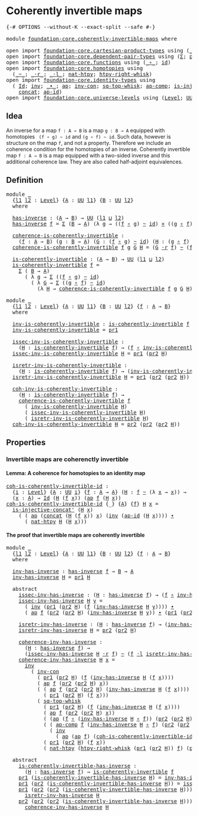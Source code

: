 # Coherently invertible maps

<pre class="Agda"><a id="39" class="Symbol">{-#</a> <a id="43" class="Keyword">OPTIONS</a> <a id="51" class="Pragma">--without-K</a> <a id="63" class="Pragma">--exact-split</a> <a id="77" class="Pragma">--safe</a> <a id="84" class="Symbol">#-}</a>

<a id="89" class="Keyword">module</a> <a id="96" href="foundation-core.coherently-invertible-maps.html" class="Module">foundation-core.coherently-invertible-maps</a> <a id="139" class="Keyword">where</a>

<a id="146" class="Keyword">open</a> <a id="151" class="Keyword">import</a> <a id="158" href="foundation-core.cartesian-product-types.html" class="Module">foundation-core.cartesian-product-types</a> <a id="198" class="Keyword">using</a> <a id="204" class="Symbol">(</a><a id="205" href="foundation-core.cartesian-product-types.html#577" class="Function Operator">_×_</a><a id="208" class="Symbol">)</a>
<a id="210" class="Keyword">open</a> <a id="215" class="Keyword">import</a> <a id="222" href="foundation-core.dependent-pair-types.html" class="Module">foundation-core.dependent-pair-types</a> <a id="259" class="Keyword">using</a> <a id="265" class="Symbol">(</a><a id="266" href="foundation-core.dependent-pair-types.html#502" class="Record">Σ</a><a id="267" class="Symbol">;</a> <a id="269" href="foundation-core.dependent-pair-types.html#575" class="InductiveConstructor">pair</a><a id="273" class="Symbol">;</a> <a id="275" href="foundation-core.dependent-pair-types.html#592" class="Field">pr1</a><a id="278" class="Symbol">;</a> <a id="280" href="foundation-core.dependent-pair-types.html#604" class="Field">pr2</a><a id="283" class="Symbol">)</a>
<a id="285" class="Keyword">open</a> <a id="290" class="Keyword">import</a> <a id="297" href="foundation-core.functions.html" class="Module">foundation-core.functions</a> <a id="323" class="Keyword">using</a> <a id="329" class="Symbol">(</a><a id="330" href="foundation-core.functions.html#407" class="Function Operator">_∘_</a><a id="333" class="Symbol">;</a> <a id="335" href="foundation-core.functions.html#309" class="Function">id</a><a id="337" class="Symbol">)</a>
<a id="339" class="Keyword">open</a> <a id="344" class="Keyword">import</a> <a id="351" href="foundation-core.homotopies.html" class="Module">foundation-core.homotopies</a> <a id="378" class="Keyword">using</a>
  <a id="386" class="Symbol">(</a><a id="387" href="foundation-core.homotopies.html#545" class="Function Operator">_~_</a><a id="390" class="Symbol">;</a> <a id="392" href="foundation-core.homotopies.html#2052" class="Function Operator">_·r_</a><a id="396" class="Symbol">;</a> <a id="398" href="foundation-core.homotopies.html#1846" class="Function Operator">_·l_</a><a id="402" class="Symbol">;</a> <a id="404" href="foundation-core.homotopies.html#3508" class="Function">nat-htpy</a><a id="412" class="Symbol">;</a> <a id="414" href="foundation-core.homotopies.html#1870" class="Function">htpy-right-whisk</a><a id="430" class="Symbol">)</a>
<a id="432" class="Keyword">open</a> <a id="437" class="Keyword">import</a> <a id="444" href="foundation-core.identity-types.html" class="Module">foundation-core.identity-types</a> <a id="475" class="Keyword">using</a>
  <a id="483" class="Symbol">(</a> <a id="485" href="foundation-core.identity-types.html#641" class="Datatype">Id</a><a id="487" class="Symbol">;</a> <a id="489" href="foundation-core.identity-types.html#1552" class="Function">inv</a><a id="492" class="Symbol">;</a> <a id="494" href="foundation-core.identity-types.html#1239" class="Function Operator">_∙_</a><a id="497" class="Symbol">;</a> <a id="499" href="foundation-core.identity-types.html#2853" class="Function">ap</a><a id="501" class="Symbol">;</a> <a id="503" href="foundation-core.identity-types.html#3421" class="Function">inv-con</a><a id="510" class="Symbol">;</a> <a id="512" href="foundation-core.identity-types.html#4260" class="Function">sq-top-whisk</a><a id="524" class="Symbol">;</a> <a id="526" href="foundation-core.identity-types.html#3117" class="Function">ap-comp</a><a id="533" class="Symbol">;</a> <a id="535" href="foundation-core.identity-types.html#2634" class="Function">is-injective-concat&#39;</a><a id="555" class="Symbol">;</a>
    <a id="561" href="foundation-core.identity-types.html#1302" class="Function">concat</a><a id="567" class="Symbol">;</a> <a id="569" href="foundation-core.identity-types.html#3018" class="Function">ap-id</a><a id="574" class="Symbol">)</a>
<a id="576" class="Keyword">open</a> <a id="581" class="Keyword">import</a> <a id="588" href="foundation-core.universe-levels.html" class="Module">foundation-core.universe-levels</a> <a id="620" class="Keyword">using</a> <a id="626" class="Symbol">(</a><a id="627" href="Agda.Primitive.html#597" class="Postulate">Level</a><a id="632" class="Symbol">;</a> <a id="634" href="foundation-core.universe-levels.html#222" class="Primitive">UU</a><a id="636" class="Symbol">;</a> <a id="638" href="Agda.Primitive.html#810" class="Primitive Operator">_⊔_</a><a id="641" class="Symbol">)</a>
</pre>
## Idea

An inverse for a map `f : A → B` is a map `g : B → A` equipped with homotopies `
(f ∘ g) ~ id` and `(g ∘ f) ~ id`. Such data, however is structure on the map `f`, and not a property. Therefore we include an coherence condition for the homotopies of an inverse. Coherently invertible map `f : A → B` is a map equipped with a two-sided inverse and this additional coherence law. They are also called half-adjoint equivalences.

## Definition

<pre class="Agda"><a id="1106" class="Keyword">module</a> <a id="1113" href="foundation-core.coherently-invertible-maps.html#1113" class="Module">_</a>
  <a id="1117" class="Symbol">{</a><a id="1118" href="foundation-core.coherently-invertible-maps.html#1118" class="Bound">l1</a> <a id="1121" href="foundation-core.coherently-invertible-maps.html#1121" class="Bound">l2</a> <a id="1124" class="Symbol">:</a> <a id="1126" href="Agda.Primitive.html#597" class="Postulate">Level</a><a id="1131" class="Symbol">}</a> <a id="1133" class="Symbol">{</a><a id="1134" href="foundation-core.coherently-invertible-maps.html#1134" class="Bound">A</a> <a id="1136" class="Symbol">:</a> <a id="1138" href="foundation-core.universe-levels.html#222" class="Primitive">UU</a> <a id="1141" href="foundation-core.coherently-invertible-maps.html#1118" class="Bound">l1</a><a id="1143" class="Symbol">}</a> <a id="1145" class="Symbol">{</a><a id="1146" href="foundation-core.coherently-invertible-maps.html#1146" class="Bound">B</a> <a id="1148" class="Symbol">:</a> <a id="1150" href="foundation-core.universe-levels.html#222" class="Primitive">UU</a> <a id="1153" href="foundation-core.coherently-invertible-maps.html#1121" class="Bound">l2</a><a id="1155" class="Symbol">}</a>
  <a id="1159" class="Keyword">where</a>

  <a id="1168" href="foundation-core.coherently-invertible-maps.html#1168" class="Function">has-inverse</a> <a id="1180" class="Symbol">:</a> <a id="1182" class="Symbol">(</a><a id="1183" href="foundation-core.coherently-invertible-maps.html#1134" class="Bound">A</a> <a id="1185" class="Symbol">→</a> <a id="1187" href="foundation-core.coherently-invertible-maps.html#1146" class="Bound">B</a><a id="1188" class="Symbol">)</a> <a id="1190" class="Symbol">→</a> <a id="1192" href="foundation-core.universe-levels.html#222" class="Primitive">UU</a> <a id="1195" class="Symbol">(</a><a id="1196" href="foundation-core.coherently-invertible-maps.html#1118" class="Bound">l1</a> <a id="1199" href="Agda.Primitive.html#810" class="Primitive Operator">⊔</a> <a id="1201" href="foundation-core.coherently-invertible-maps.html#1121" class="Bound">l2</a><a id="1203" class="Symbol">)</a>
  <a id="1207" href="foundation-core.coherently-invertible-maps.html#1168" class="Function">has-inverse</a> <a id="1219" href="foundation-core.coherently-invertible-maps.html#1219" class="Bound">f</a> <a id="1221" class="Symbol">=</a> <a id="1223" href="foundation-core.dependent-pair-types.html#502" class="Record">Σ</a> <a id="1225" class="Symbol">(</a><a id="1226" href="foundation-core.coherently-invertible-maps.html#1146" class="Bound">B</a> <a id="1228" class="Symbol">→</a> <a id="1230" href="foundation-core.coherently-invertible-maps.html#1134" class="Bound">A</a><a id="1231" class="Symbol">)</a> <a id="1233" class="Symbol">(λ</a> <a id="1236" href="foundation-core.coherently-invertible-maps.html#1236" class="Bound">g</a> <a id="1238" class="Symbol">→</a> <a id="1240" class="Symbol">((</a><a id="1242" href="foundation-core.coherently-invertible-maps.html#1219" class="Bound">f</a> <a id="1244" href="foundation-core.functions.html#407" class="Function Operator">∘</a> <a id="1246" href="foundation-core.coherently-invertible-maps.html#1236" class="Bound">g</a><a id="1247" class="Symbol">)</a> <a id="1249" href="foundation-core.homotopies.html#545" class="Function Operator">~</a> <a id="1251" href="foundation-core.functions.html#309" class="Function">id</a><a id="1253" class="Symbol">)</a> <a id="1255" href="foundation-core.cartesian-product-types.html#577" class="Function Operator">×</a> <a id="1257" class="Symbol">((</a><a id="1259" href="foundation-core.coherently-invertible-maps.html#1236" class="Bound">g</a> <a id="1261" href="foundation-core.functions.html#407" class="Function Operator">∘</a> <a id="1263" href="foundation-core.coherently-invertible-maps.html#1219" class="Bound">f</a><a id="1264" class="Symbol">)</a> <a id="1266" href="foundation-core.homotopies.html#545" class="Function Operator">~</a> <a id="1268" href="foundation-core.functions.html#309" class="Function">id</a><a id="1270" class="Symbol">))</a>
  
  <a id="1278" href="foundation-core.coherently-invertible-maps.html#1278" class="Function">coherence-is-coherently-invertible</a> <a id="1313" class="Symbol">:</a>
    <a id="1319" class="Symbol">(</a><a id="1320" href="foundation-core.coherently-invertible-maps.html#1320" class="Bound">f</a> <a id="1322" class="Symbol">:</a> <a id="1324" href="foundation-core.coherently-invertible-maps.html#1134" class="Bound">A</a> <a id="1326" class="Symbol">→</a> <a id="1328" href="foundation-core.coherently-invertible-maps.html#1146" class="Bound">B</a><a id="1329" class="Symbol">)</a> <a id="1331" class="Symbol">(</a><a id="1332" href="foundation-core.coherently-invertible-maps.html#1332" class="Bound">g</a> <a id="1334" class="Symbol">:</a> <a id="1336" href="foundation-core.coherently-invertible-maps.html#1146" class="Bound">B</a> <a id="1338" class="Symbol">→</a> <a id="1340" href="foundation-core.coherently-invertible-maps.html#1134" class="Bound">A</a><a id="1341" class="Symbol">)</a> <a id="1343" class="Symbol">(</a><a id="1344" href="foundation-core.coherently-invertible-maps.html#1344" class="Bound">G</a> <a id="1346" class="Symbol">:</a> <a id="1348" class="Symbol">(</a><a id="1349" href="foundation-core.coherently-invertible-maps.html#1320" class="Bound">f</a> <a id="1351" href="foundation-core.functions.html#407" class="Function Operator">∘</a> <a id="1353" href="foundation-core.coherently-invertible-maps.html#1332" class="Bound">g</a><a id="1354" class="Symbol">)</a> <a id="1356" href="foundation-core.homotopies.html#545" class="Function Operator">~</a> <a id="1358" href="foundation-core.functions.html#309" class="Function">id</a><a id="1360" class="Symbol">)</a> <a id="1362" class="Symbol">(</a><a id="1363" href="foundation-core.coherently-invertible-maps.html#1363" class="Bound">H</a> <a id="1365" class="Symbol">:</a> <a id="1367" class="Symbol">(</a><a id="1368" href="foundation-core.coherently-invertible-maps.html#1332" class="Bound">g</a> <a id="1370" href="foundation-core.functions.html#407" class="Function Operator">∘</a> <a id="1372" href="foundation-core.coherently-invertible-maps.html#1320" class="Bound">f</a><a id="1373" class="Symbol">)</a> <a id="1375" href="foundation-core.homotopies.html#545" class="Function Operator">~</a> <a id="1377" href="foundation-core.functions.html#309" class="Function">id</a><a id="1379" class="Symbol">)</a> <a id="1381" class="Symbol">→</a> <a id="1383" href="foundation-core.universe-levels.html#222" class="Primitive">UU</a> <a id="1386" class="Symbol">(</a><a id="1387" href="foundation-core.coherently-invertible-maps.html#1118" class="Bound">l1</a> <a id="1390" href="Agda.Primitive.html#810" class="Primitive Operator">⊔</a> <a id="1392" href="foundation-core.coherently-invertible-maps.html#1121" class="Bound">l2</a><a id="1394" class="Symbol">)</a>
  <a id="1398" href="foundation-core.coherently-invertible-maps.html#1278" class="Function">coherence-is-coherently-invertible</a> <a id="1433" href="foundation-core.coherently-invertible-maps.html#1433" class="Bound">f</a> <a id="1435" href="foundation-core.coherently-invertible-maps.html#1435" class="Bound">g</a> <a id="1437" href="foundation-core.coherently-invertible-maps.html#1437" class="Bound">G</a> <a id="1439" href="foundation-core.coherently-invertible-maps.html#1439" class="Bound">H</a> <a id="1441" class="Symbol">=</a> <a id="1443" class="Symbol">(</a><a id="1444" href="foundation-core.coherently-invertible-maps.html#1437" class="Bound">G</a> <a id="1446" href="foundation-core.homotopies.html#2052" class="Function Operator">·r</a> <a id="1449" href="foundation-core.coherently-invertible-maps.html#1433" class="Bound">f</a><a id="1450" class="Symbol">)</a> <a id="1452" href="foundation-core.homotopies.html#545" class="Function Operator">~</a> <a id="1454" class="Symbol">(</a><a id="1455" href="foundation-core.coherently-invertible-maps.html#1433" class="Bound">f</a> <a id="1457" href="foundation-core.homotopies.html#1846" class="Function Operator">·l</a> <a id="1460" href="foundation-core.coherently-invertible-maps.html#1439" class="Bound">H</a><a id="1461" class="Symbol">)</a>

  <a id="1466" href="foundation-core.coherently-invertible-maps.html#1466" class="Function">is-coherently-invertible</a> <a id="1491" class="Symbol">:</a> <a id="1493" class="Symbol">(</a><a id="1494" href="foundation-core.coherently-invertible-maps.html#1134" class="Bound">A</a> <a id="1496" class="Symbol">→</a> <a id="1498" href="foundation-core.coherently-invertible-maps.html#1146" class="Bound">B</a><a id="1499" class="Symbol">)</a> <a id="1501" class="Symbol">→</a> <a id="1503" href="foundation-core.universe-levels.html#222" class="Primitive">UU</a> <a id="1506" class="Symbol">(</a><a id="1507" href="foundation-core.coherently-invertible-maps.html#1118" class="Bound">l1</a> <a id="1510" href="Agda.Primitive.html#810" class="Primitive Operator">⊔</a> <a id="1512" href="foundation-core.coherently-invertible-maps.html#1121" class="Bound">l2</a><a id="1514" class="Symbol">)</a>
  <a id="1518" href="foundation-core.coherently-invertible-maps.html#1466" class="Function">is-coherently-invertible</a> <a id="1543" href="foundation-core.coherently-invertible-maps.html#1543" class="Bound">f</a> <a id="1545" class="Symbol">=</a>
    <a id="1551" href="foundation-core.dependent-pair-types.html#502" class="Record">Σ</a> <a id="1553" class="Symbol">(</a> <a id="1555" href="foundation-core.coherently-invertible-maps.html#1146" class="Bound">B</a> <a id="1557" class="Symbol">→</a> <a id="1559" href="foundation-core.coherently-invertible-maps.html#1134" class="Bound">A</a><a id="1560" class="Symbol">)</a>
      <a id="1568" class="Symbol">(</a> <a id="1570" class="Symbol">λ</a> <a id="1572" href="foundation-core.coherently-invertible-maps.html#1572" class="Bound">g</a> <a id="1574" class="Symbol">→</a> <a id="1576" href="foundation-core.dependent-pair-types.html#502" class="Record">Σ</a> <a id="1578" class="Symbol">((</a><a id="1580" href="foundation-core.coherently-invertible-maps.html#1543" class="Bound">f</a> <a id="1582" href="foundation-core.functions.html#407" class="Function Operator">∘</a> <a id="1584" href="foundation-core.coherently-invertible-maps.html#1572" class="Bound">g</a><a id="1585" class="Symbol">)</a> <a id="1587" href="foundation-core.homotopies.html#545" class="Function Operator">~</a> <a id="1589" href="foundation-core.functions.html#309" class="Function">id</a><a id="1591" class="Symbol">)</a>
        <a id="1601" class="Symbol">(</a> <a id="1603" class="Symbol">λ</a> <a id="1605" href="foundation-core.coherently-invertible-maps.html#1605" class="Bound">G</a> <a id="1607" class="Symbol">→</a> <a id="1609" href="foundation-core.dependent-pair-types.html#502" class="Record">Σ</a> <a id="1611" class="Symbol">((</a><a id="1613" href="foundation-core.coherently-invertible-maps.html#1572" class="Bound">g</a> <a id="1615" href="foundation-core.functions.html#407" class="Function Operator">∘</a> <a id="1617" href="foundation-core.coherently-invertible-maps.html#1543" class="Bound">f</a><a id="1618" class="Symbol">)</a> <a id="1620" href="foundation-core.homotopies.html#545" class="Function Operator">~</a> <a id="1622" href="foundation-core.functions.html#309" class="Function">id</a><a id="1624" class="Symbol">)</a>
          <a id="1636" class="Symbol">(λ</a> <a id="1639" href="foundation-core.coherently-invertible-maps.html#1639" class="Bound">H</a> <a id="1641" class="Symbol">→</a> <a id="1643" href="foundation-core.coherently-invertible-maps.html#1278" class="Function">coherence-is-coherently-invertible</a> <a id="1678" href="foundation-core.coherently-invertible-maps.html#1543" class="Bound">f</a> <a id="1680" href="foundation-core.coherently-invertible-maps.html#1572" class="Bound">g</a> <a id="1682" href="foundation-core.coherently-invertible-maps.html#1605" class="Bound">G</a> <a id="1684" href="foundation-core.coherently-invertible-maps.html#1639" class="Bound">H</a><a id="1685" class="Symbol">)))</a>

<a id="1690" class="Keyword">module</a> <a id="1697" href="foundation-core.coherently-invertible-maps.html#1697" class="Module">_</a>
  <a id="1701" class="Symbol">{</a><a id="1702" href="foundation-core.coherently-invertible-maps.html#1702" class="Bound">l1</a> <a id="1705" href="foundation-core.coherently-invertible-maps.html#1705" class="Bound">l2</a> <a id="1708" class="Symbol">:</a> <a id="1710" href="Agda.Primitive.html#597" class="Postulate">Level</a><a id="1715" class="Symbol">}</a> <a id="1717" class="Symbol">{</a><a id="1718" href="foundation-core.coherently-invertible-maps.html#1718" class="Bound">A</a> <a id="1720" class="Symbol">:</a> <a id="1722" href="foundation-core.universe-levels.html#222" class="Primitive">UU</a> <a id="1725" href="foundation-core.coherently-invertible-maps.html#1702" class="Bound">l1</a><a id="1727" class="Symbol">}</a> <a id="1729" class="Symbol">{</a><a id="1730" href="foundation-core.coherently-invertible-maps.html#1730" class="Bound">B</a> <a id="1732" class="Symbol">:</a> <a id="1734" href="foundation-core.universe-levels.html#222" class="Primitive">UU</a> <a id="1737" href="foundation-core.coherently-invertible-maps.html#1705" class="Bound">l2</a><a id="1739" class="Symbol">}</a> <a id="1741" class="Symbol">{</a><a id="1742" href="foundation-core.coherently-invertible-maps.html#1742" class="Bound">f</a> <a id="1744" class="Symbol">:</a> <a id="1746" href="foundation-core.coherently-invertible-maps.html#1718" class="Bound">A</a> <a id="1748" class="Symbol">→</a> <a id="1750" href="foundation-core.coherently-invertible-maps.html#1730" class="Bound">B</a><a id="1751" class="Symbol">}</a>
  <a id="1755" class="Keyword">where</a>

  <a id="1764" href="foundation-core.coherently-invertible-maps.html#1764" class="Function">inv-is-coherently-invertible</a> <a id="1793" class="Symbol">:</a> <a id="1795" href="foundation-core.coherently-invertible-maps.html#1466" class="Function">is-coherently-invertible</a> <a id="1820" href="foundation-core.coherently-invertible-maps.html#1742" class="Bound">f</a> <a id="1822" class="Symbol">→</a> <a id="1824" href="foundation-core.coherently-invertible-maps.html#1730" class="Bound">B</a> <a id="1826" class="Symbol">→</a> <a id="1828" href="foundation-core.coherently-invertible-maps.html#1718" class="Bound">A</a>
  <a id="1832" href="foundation-core.coherently-invertible-maps.html#1764" class="Function">inv-is-coherently-invertible</a> <a id="1861" class="Symbol">=</a> <a id="1863" href="foundation-core.dependent-pair-types.html#592" class="Field">pr1</a>

  <a id="1870" href="foundation-core.coherently-invertible-maps.html#1870" class="Function">issec-inv-is-coherently-invertible</a> <a id="1905" class="Symbol">:</a>
    <a id="1911" class="Symbol">(</a><a id="1912" href="foundation-core.coherently-invertible-maps.html#1912" class="Bound">H</a> <a id="1914" class="Symbol">:</a> <a id="1916" href="foundation-core.coherently-invertible-maps.html#1466" class="Function">is-coherently-invertible</a> <a id="1941" href="foundation-core.coherently-invertible-maps.html#1742" class="Bound">f</a><a id="1942" class="Symbol">)</a> <a id="1944" class="Symbol">→</a> <a id="1946" class="Symbol">(</a><a id="1947" href="foundation-core.coherently-invertible-maps.html#1742" class="Bound">f</a> <a id="1949" href="foundation-core.functions.html#407" class="Function Operator">∘</a> <a id="1951" href="foundation-core.coherently-invertible-maps.html#1764" class="Function">inv-is-coherently-invertible</a> <a id="1980" href="foundation-core.coherently-invertible-maps.html#1912" class="Bound">H</a><a id="1981" class="Symbol">)</a> <a id="1983" href="foundation-core.homotopies.html#545" class="Function Operator">~</a> <a id="1985" href="foundation-core.functions.html#309" class="Function">id</a>
  <a id="1990" href="foundation-core.coherently-invertible-maps.html#1870" class="Function">issec-inv-is-coherently-invertible</a> <a id="2025" href="foundation-core.coherently-invertible-maps.html#2025" class="Bound">H</a> <a id="2027" class="Symbol">=</a> <a id="2029" href="foundation-core.dependent-pair-types.html#592" class="Field">pr1</a> <a id="2033" class="Symbol">(</a><a id="2034" href="foundation-core.dependent-pair-types.html#604" class="Field">pr2</a> <a id="2038" href="foundation-core.coherently-invertible-maps.html#2025" class="Bound">H</a><a id="2039" class="Symbol">)</a>
  
  <a id="2046" href="foundation-core.coherently-invertible-maps.html#2046" class="Function">isretr-inv-is-coherently-invertible</a> <a id="2082" class="Symbol">:</a>
    <a id="2088" class="Symbol">(</a><a id="2089" href="foundation-core.coherently-invertible-maps.html#2089" class="Bound">H</a> <a id="2091" class="Symbol">:</a> <a id="2093" href="foundation-core.coherently-invertible-maps.html#1466" class="Function">is-coherently-invertible</a> <a id="2118" href="foundation-core.coherently-invertible-maps.html#1742" class="Bound">f</a><a id="2119" class="Symbol">)</a> <a id="2121" class="Symbol">→</a> <a id="2123" class="Symbol">(</a><a id="2124" href="foundation-core.coherently-invertible-maps.html#1764" class="Function">inv-is-coherently-invertible</a> <a id="2153" href="foundation-core.coherently-invertible-maps.html#2089" class="Bound">H</a> <a id="2155" href="foundation-core.functions.html#407" class="Function Operator">∘</a> <a id="2157" href="foundation-core.coherently-invertible-maps.html#1742" class="Bound">f</a><a id="2158" class="Symbol">)</a> <a id="2160" href="foundation-core.homotopies.html#545" class="Function Operator">~</a> <a id="2162" href="foundation-core.functions.html#309" class="Function">id</a>
  <a id="2167" href="foundation-core.coherently-invertible-maps.html#2046" class="Function">isretr-inv-is-coherently-invertible</a> <a id="2203" href="foundation-core.coherently-invertible-maps.html#2203" class="Bound">H</a> <a id="2205" class="Symbol">=</a> <a id="2207" href="foundation-core.dependent-pair-types.html#592" class="Field">pr1</a> <a id="2211" class="Symbol">(</a><a id="2212" href="foundation-core.dependent-pair-types.html#604" class="Field">pr2</a> <a id="2216" class="Symbol">(</a><a id="2217" href="foundation-core.dependent-pair-types.html#604" class="Field">pr2</a> <a id="2221" href="foundation-core.coherently-invertible-maps.html#2203" class="Bound">H</a><a id="2222" class="Symbol">))</a>

  <a id="2228" href="foundation-core.coherently-invertible-maps.html#2228" class="Function">coh-inv-is-coherently-invertible</a> <a id="2261" class="Symbol">:</a>
    <a id="2267" class="Symbol">(</a><a id="2268" href="foundation-core.coherently-invertible-maps.html#2268" class="Bound">H</a> <a id="2270" class="Symbol">:</a> <a id="2272" href="foundation-core.coherently-invertible-maps.html#1466" class="Function">is-coherently-invertible</a> <a id="2297" href="foundation-core.coherently-invertible-maps.html#1742" class="Bound">f</a><a id="2298" class="Symbol">)</a> <a id="2300" class="Symbol">→</a>
    <a id="2306" href="foundation-core.coherently-invertible-maps.html#1278" class="Function">coherence-is-coherently-invertible</a> <a id="2341" href="foundation-core.coherently-invertible-maps.html#1742" class="Bound">f</a>
      <a id="2349" class="Symbol">(</a> <a id="2351" href="foundation-core.coherently-invertible-maps.html#1764" class="Function">inv-is-coherently-invertible</a> <a id="2380" href="foundation-core.coherently-invertible-maps.html#2268" class="Bound">H</a><a id="2381" class="Symbol">)</a>
      <a id="2389" class="Symbol">(</a> <a id="2391" href="foundation-core.coherently-invertible-maps.html#1870" class="Function">issec-inv-is-coherently-invertible</a> <a id="2426" href="foundation-core.coherently-invertible-maps.html#2268" class="Bound">H</a><a id="2427" class="Symbol">)</a>
      <a id="2435" class="Symbol">(</a> <a id="2437" href="foundation-core.coherently-invertible-maps.html#2046" class="Function">isretr-inv-is-coherently-invertible</a> <a id="2473" href="foundation-core.coherently-invertible-maps.html#2268" class="Bound">H</a><a id="2474" class="Symbol">)</a>
  <a id="2478" href="foundation-core.coherently-invertible-maps.html#2228" class="Function">coh-inv-is-coherently-invertible</a> <a id="2511" href="foundation-core.coherently-invertible-maps.html#2511" class="Bound">H</a> <a id="2513" class="Symbol">=</a> <a id="2515" href="foundation-core.dependent-pair-types.html#604" class="Field">pr2</a> <a id="2519" class="Symbol">(</a><a id="2520" href="foundation-core.dependent-pair-types.html#604" class="Field">pr2</a> <a id="2524" class="Symbol">(</a><a id="2525" href="foundation-core.dependent-pair-types.html#604" class="Field">pr2</a> <a id="2529" href="foundation-core.coherently-invertible-maps.html#2511" class="Bound">H</a><a id="2530" class="Symbol">))</a>
</pre>
## Properties

### Invertible maps are coherenctly invertible

#### Lemma: A coherence for homotopies to an identity map

<pre class="Agda"><a id="coh-is-coherently-invertible-id"></a><a id="2668" href="foundation-core.coherently-invertible-maps.html#2668" class="Function">coh-is-coherently-invertible-id</a> <a id="2700" class="Symbol">:</a>
  <a id="2704" class="Symbol">{</a><a id="2705" href="foundation-core.coherently-invertible-maps.html#2705" class="Bound">i</a> <a id="2707" class="Symbol">:</a> <a id="2709" href="Agda.Primitive.html#597" class="Postulate">Level</a><a id="2714" class="Symbol">}</a> <a id="2716" class="Symbol">{</a><a id="2717" href="foundation-core.coherently-invertible-maps.html#2717" class="Bound">A</a> <a id="2719" class="Symbol">:</a> <a id="2721" href="foundation-core.universe-levels.html#222" class="Primitive">UU</a> <a id="2724" href="foundation-core.coherently-invertible-maps.html#2705" class="Bound">i</a><a id="2725" class="Symbol">}</a> <a id="2727" class="Symbol">{</a><a id="2728" href="foundation-core.coherently-invertible-maps.html#2728" class="Bound">f</a> <a id="2730" class="Symbol">:</a> <a id="2732" href="foundation-core.coherently-invertible-maps.html#2717" class="Bound">A</a> <a id="2734" class="Symbol">→</a> <a id="2736" href="foundation-core.coherently-invertible-maps.html#2717" class="Bound">A</a><a id="2737" class="Symbol">}</a> <a id="2739" class="Symbol">(</a><a id="2740" href="foundation-core.coherently-invertible-maps.html#2740" class="Bound">H</a> <a id="2742" class="Symbol">:</a> <a id="2744" href="foundation-core.coherently-invertible-maps.html#2728" class="Bound">f</a> <a id="2746" href="foundation-core.homotopies.html#545" class="Function Operator">~</a> <a id="2748" class="Symbol">(λ</a> <a id="2751" href="foundation-core.coherently-invertible-maps.html#2751" class="Bound">x</a> <a id="2753" class="Symbol">→</a> <a id="2755" href="foundation-core.coherently-invertible-maps.html#2751" class="Bound">x</a><a id="2756" class="Symbol">))</a> <a id="2759" class="Symbol">→</a>
  <a id="2763" class="Symbol">(</a><a id="2764" href="foundation-core.coherently-invertible-maps.html#2764" class="Bound">x</a> <a id="2766" class="Symbol">:</a> <a id="2768" href="foundation-core.coherently-invertible-maps.html#2717" class="Bound">A</a><a id="2769" class="Symbol">)</a> <a id="2771" class="Symbol">→</a> <a id="2773" href="foundation-core.identity-types.html#641" class="Datatype">Id</a> <a id="2776" class="Symbol">(</a><a id="2777" href="foundation-core.coherently-invertible-maps.html#2740" class="Bound">H</a> <a id="2779" class="Symbol">(</a><a id="2780" href="foundation-core.coherently-invertible-maps.html#2728" class="Bound">f</a> <a id="2782" href="foundation-core.coherently-invertible-maps.html#2764" class="Bound">x</a><a id="2783" class="Symbol">))</a> <a id="2786" class="Symbol">(</a><a id="2787" href="foundation-core.identity-types.html#2853" class="Function">ap</a> <a id="2790" href="foundation-core.coherently-invertible-maps.html#2728" class="Bound">f</a> <a id="2792" class="Symbol">(</a><a id="2793" href="foundation-core.coherently-invertible-maps.html#2740" class="Bound">H</a> <a id="2795" href="foundation-core.coherently-invertible-maps.html#2764" class="Bound">x</a><a id="2796" class="Symbol">))</a>
<a id="2799" href="foundation-core.coherently-invertible-maps.html#2668" class="Function">coh-is-coherently-invertible-id</a> <a id="2831" class="Symbol">{_}</a> <a id="2835" class="Symbol">{</a><a id="2836" href="foundation-core.coherently-invertible-maps.html#2836" class="Bound">A</a><a id="2837" class="Symbol">}</a> <a id="2839" class="Symbol">{</a><a id="2840" href="foundation-core.coherently-invertible-maps.html#2840" class="Bound">f</a><a id="2841" class="Symbol">}</a> <a id="2843" href="foundation-core.coherently-invertible-maps.html#2843" class="Bound">H</a> <a id="2845" href="foundation-core.coherently-invertible-maps.html#2845" class="Bound">x</a> <a id="2847" class="Symbol">=</a>
  <a id="2851" href="foundation-core.identity-types.html#2634" class="Function">is-injective-concat&#39;</a> <a id="2872" class="Symbol">(</a><a id="2873" href="foundation-core.coherently-invertible-maps.html#2843" class="Bound">H</a> <a id="2875" href="foundation-core.coherently-invertible-maps.html#2845" class="Bound">x</a><a id="2876" class="Symbol">)</a>
    <a id="2882" class="Symbol">(</a> <a id="2884" class="Symbol">(</a> <a id="2886" href="foundation-core.identity-types.html#2853" class="Function">ap</a> <a id="2889" class="Symbol">(</a><a id="2890" href="foundation-core.identity-types.html#1302" class="Function">concat</a> <a id="2897" class="Symbol">(</a><a id="2898" href="foundation-core.coherently-invertible-maps.html#2843" class="Bound">H</a> <a id="2900" class="Symbol">(</a><a id="2901" href="foundation-core.coherently-invertible-maps.html#2840" class="Bound">f</a> <a id="2903" href="foundation-core.coherently-invertible-maps.html#2845" class="Bound">x</a><a id="2904" class="Symbol">))</a> <a id="2907" href="foundation-core.coherently-invertible-maps.html#2845" class="Bound">x</a><a id="2908" class="Symbol">)</a> <a id="2910" class="Symbol">(</a><a id="2911" href="foundation-core.identity-types.html#1552" class="Function">inv</a> <a id="2915" class="Symbol">(</a><a id="2916" href="foundation-core.identity-types.html#3018" class="Function">ap-id</a> <a id="2922" class="Symbol">(</a><a id="2923" href="foundation-core.coherently-invertible-maps.html#2843" class="Bound">H</a> <a id="2925" href="foundation-core.coherently-invertible-maps.html#2845" class="Bound">x</a><a id="2926" class="Symbol">))))</a> <a id="2931" href="foundation-core.identity-types.html#1239" class="Function Operator">∙</a>
      <a id="2939" class="Symbol">(</a> <a id="2941" href="foundation-core.homotopies.html#3508" class="Function">nat-htpy</a> <a id="2950" href="foundation-core.coherently-invertible-maps.html#2843" class="Bound">H</a> <a id="2952" class="Symbol">(</a><a id="2953" href="foundation-core.coherently-invertible-maps.html#2843" class="Bound">H</a> <a id="2955" href="foundation-core.coherently-invertible-maps.html#2845" class="Bound">x</a><a id="2956" class="Symbol">)))</a>
</pre>
#### The proof that invertible maps are coherently invertible

<pre class="Agda"><a id="3036" class="Keyword">module</a> <a id="3043" href="foundation-core.coherently-invertible-maps.html#3043" class="Module">_</a>
  <a id="3047" class="Symbol">{</a><a id="3048" href="foundation-core.coherently-invertible-maps.html#3048" class="Bound">l1</a> <a id="3051" href="foundation-core.coherently-invertible-maps.html#3051" class="Bound">l2</a> <a id="3054" class="Symbol">:</a> <a id="3056" href="Agda.Primitive.html#597" class="Postulate">Level</a><a id="3061" class="Symbol">}</a> <a id="3063" class="Symbol">{</a><a id="3064" href="foundation-core.coherently-invertible-maps.html#3064" class="Bound">A</a> <a id="3066" class="Symbol">:</a> <a id="3068" href="foundation-core.universe-levels.html#222" class="Primitive">UU</a> <a id="3071" href="foundation-core.coherently-invertible-maps.html#3048" class="Bound">l1</a><a id="3073" class="Symbol">}</a> <a id="3075" class="Symbol">{</a><a id="3076" href="foundation-core.coherently-invertible-maps.html#3076" class="Bound">B</a> <a id="3078" class="Symbol">:</a> <a id="3080" href="foundation-core.universe-levels.html#222" class="Primitive">UU</a> <a id="3083" href="foundation-core.coherently-invertible-maps.html#3051" class="Bound">l2</a><a id="3085" class="Symbol">}</a> <a id="3087" class="Symbol">{</a><a id="3088" href="foundation-core.coherently-invertible-maps.html#3088" class="Bound">f</a> <a id="3090" class="Symbol">:</a> <a id="3092" href="foundation-core.coherently-invertible-maps.html#3064" class="Bound">A</a> <a id="3094" class="Symbol">→</a> <a id="3096" href="foundation-core.coherently-invertible-maps.html#3076" class="Bound">B</a><a id="3097" class="Symbol">}</a>
  <a id="3101" class="Keyword">where</a>
  
  <a id="3112" href="foundation-core.coherently-invertible-maps.html#3112" class="Function">inv-has-inverse</a> <a id="3128" class="Symbol">:</a> <a id="3130" href="foundation-core.coherently-invertible-maps.html#1168" class="Function">has-inverse</a> <a id="3142" href="foundation-core.coherently-invertible-maps.html#3088" class="Bound">f</a> <a id="3144" class="Symbol">→</a> <a id="3146" href="foundation-core.coherently-invertible-maps.html#3076" class="Bound">B</a> <a id="3148" class="Symbol">→</a> <a id="3150" href="foundation-core.coherently-invertible-maps.html#3064" class="Bound">A</a>
  <a id="3154" href="foundation-core.coherently-invertible-maps.html#3112" class="Function">inv-has-inverse</a> <a id="3170" href="foundation-core.coherently-invertible-maps.html#3170" class="Bound">H</a> <a id="3172" class="Symbol">=</a> <a id="3174" href="foundation-core.dependent-pair-types.html#592" class="Field">pr1</a> <a id="3178" href="foundation-core.coherently-invertible-maps.html#3170" class="Bound">H</a>

  <a id="3183" class="Keyword">abstract</a>
    <a id="3196" href="foundation-core.coherently-invertible-maps.html#3196" class="Function">issec-inv-has-inverse</a> <a id="3218" class="Symbol">:</a> <a id="3220" class="Symbol">(</a><a id="3221" href="foundation-core.coherently-invertible-maps.html#3221" class="Bound">H</a> <a id="3223" class="Symbol">:</a> <a id="3225" href="foundation-core.coherently-invertible-maps.html#1168" class="Function">has-inverse</a> <a id="3237" href="foundation-core.coherently-invertible-maps.html#3088" class="Bound">f</a><a id="3238" class="Symbol">)</a> <a id="3240" class="Symbol">→</a> <a id="3242" class="Symbol">(</a><a id="3243" href="foundation-core.coherently-invertible-maps.html#3088" class="Bound">f</a> <a id="3245" href="foundation-core.functions.html#407" class="Function Operator">∘</a> <a id="3247" href="foundation-core.coherently-invertible-maps.html#3112" class="Function">inv-has-inverse</a> <a id="3263" href="foundation-core.coherently-invertible-maps.html#3221" class="Bound">H</a><a id="3264" class="Symbol">)</a> <a id="3266" href="foundation-core.homotopies.html#545" class="Function Operator">~</a> <a id="3268" href="foundation-core.functions.html#309" class="Function">id</a>
    <a id="3275" href="foundation-core.coherently-invertible-maps.html#3196" class="Function">issec-inv-has-inverse</a> <a id="3297" href="foundation-core.coherently-invertible-maps.html#3297" class="Bound">H</a> <a id="3299" href="foundation-core.coherently-invertible-maps.html#3299" class="Bound">y</a> <a id="3301" class="Symbol">=</a>
      <a id="3309" class="Symbol">(</a> <a id="3311" href="foundation-core.identity-types.html#1552" class="Function">inv</a> <a id="3315" class="Symbol">(</a><a id="3316" href="foundation-core.dependent-pair-types.html#592" class="Field">pr1</a> <a id="3320" class="Symbol">(</a><a id="3321" href="foundation-core.dependent-pair-types.html#604" class="Field">pr2</a> <a id="3325" href="foundation-core.coherently-invertible-maps.html#3297" class="Bound">H</a><a id="3326" class="Symbol">)</a> <a id="3328" class="Symbol">(</a><a id="3329" href="foundation-core.coherently-invertible-maps.html#3088" class="Bound">f</a> <a id="3331" class="Symbol">(</a><a id="3332" href="foundation-core.coherently-invertible-maps.html#3112" class="Function">inv-has-inverse</a> <a id="3348" href="foundation-core.coherently-invertible-maps.html#3297" class="Bound">H</a> <a id="3350" href="foundation-core.coherently-invertible-maps.html#3299" class="Bound">y</a><a id="3351" class="Symbol">))))</a> <a id="3356" href="foundation-core.identity-types.html#1239" class="Function Operator">∙</a>
      <a id="3364" class="Symbol">(</a> <a id="3366" href="foundation-core.identity-types.html#2853" class="Function">ap</a> <a id="3369" href="foundation-core.coherently-invertible-maps.html#3088" class="Bound">f</a> <a id="3371" class="Symbol">(</a><a id="3372" href="foundation-core.dependent-pair-types.html#604" class="Field">pr2</a> <a id="3376" class="Symbol">(</a><a id="3377" href="foundation-core.dependent-pair-types.html#604" class="Field">pr2</a> <a id="3381" href="foundation-core.coherently-invertible-maps.html#3297" class="Bound">H</a><a id="3382" class="Symbol">)</a> <a id="3384" class="Symbol">(</a><a id="3385" href="foundation-core.coherently-invertible-maps.html#3112" class="Function">inv-has-inverse</a> <a id="3401" href="foundation-core.coherently-invertible-maps.html#3297" class="Bound">H</a> <a id="3403" href="foundation-core.coherently-invertible-maps.html#3299" class="Bound">y</a><a id="3404" class="Symbol">))</a> <a id="3407" href="foundation-core.identity-types.html#1239" class="Function Operator">∙</a> <a id="3409" class="Symbol">(</a><a id="3410" href="foundation-core.dependent-pair-types.html#592" class="Field">pr1</a> <a id="3414" class="Symbol">(</a><a id="3415" href="foundation-core.dependent-pair-types.html#604" class="Field">pr2</a> <a id="3419" href="foundation-core.coherently-invertible-maps.html#3297" class="Bound">H</a><a id="3420" class="Symbol">)</a> <a id="3422" href="foundation-core.coherently-invertible-maps.html#3299" class="Bound">y</a><a id="3423" class="Symbol">))</a>
  
    <a id="3433" href="foundation-core.coherently-invertible-maps.html#3433" class="Function">isretr-inv-has-inverse</a> <a id="3456" class="Symbol">:</a> <a id="3458" class="Symbol">(</a><a id="3459" href="foundation-core.coherently-invertible-maps.html#3459" class="Bound">H</a> <a id="3461" class="Symbol">:</a> <a id="3463" href="foundation-core.coherently-invertible-maps.html#1168" class="Function">has-inverse</a> <a id="3475" href="foundation-core.coherently-invertible-maps.html#3088" class="Bound">f</a><a id="3476" class="Symbol">)</a> <a id="3478" class="Symbol">→</a> <a id="3480" class="Symbol">(</a><a id="3481" href="foundation-core.coherently-invertible-maps.html#3112" class="Function">inv-has-inverse</a> <a id="3497" href="foundation-core.coherently-invertible-maps.html#3459" class="Bound">H</a> <a id="3499" href="foundation-core.functions.html#407" class="Function Operator">∘</a> <a id="3501" href="foundation-core.coherently-invertible-maps.html#3088" class="Bound">f</a><a id="3502" class="Symbol">)</a> <a id="3504" href="foundation-core.homotopies.html#545" class="Function Operator">~</a> <a id="3506" href="foundation-core.functions.html#309" class="Function">id</a>
    <a id="3513" href="foundation-core.coherently-invertible-maps.html#3433" class="Function">isretr-inv-has-inverse</a> <a id="3536" href="foundation-core.coherently-invertible-maps.html#3536" class="Bound">H</a> <a id="3538" class="Symbol">=</a> <a id="3540" href="foundation-core.dependent-pair-types.html#604" class="Field">pr2</a> <a id="3544" class="Symbol">(</a><a id="3545" href="foundation-core.dependent-pair-types.html#604" class="Field">pr2</a> <a id="3549" href="foundation-core.coherently-invertible-maps.html#3536" class="Bound">H</a><a id="3550" class="Symbol">)</a>
  
    <a id="3559" href="foundation-core.coherently-invertible-maps.html#3559" class="Function">coherence-inv-has-inverse</a> <a id="3585" class="Symbol">:</a>
      <a id="3593" class="Symbol">(</a><a id="3594" href="foundation-core.coherently-invertible-maps.html#3594" class="Bound">H</a> <a id="3596" class="Symbol">:</a> <a id="3598" href="foundation-core.coherently-invertible-maps.html#1168" class="Function">has-inverse</a> <a id="3610" href="foundation-core.coherently-invertible-maps.html#3088" class="Bound">f</a><a id="3611" class="Symbol">)</a> <a id="3613" class="Symbol">→</a>
      <a id="3621" class="Symbol">(</a><a id="3622" href="foundation-core.coherently-invertible-maps.html#3196" class="Function">issec-inv-has-inverse</a> <a id="3644" href="foundation-core.coherently-invertible-maps.html#3594" class="Bound">H</a> <a id="3646" href="foundation-core.homotopies.html#2052" class="Function Operator">·r</a> <a id="3649" href="foundation-core.coherently-invertible-maps.html#3088" class="Bound">f</a><a id="3650" class="Symbol">)</a> <a id="3652" href="foundation-core.homotopies.html#545" class="Function Operator">~</a> <a id="3654" class="Symbol">(</a><a id="3655" href="foundation-core.coherently-invertible-maps.html#3088" class="Bound">f</a> <a id="3657" href="foundation-core.homotopies.html#1846" class="Function Operator">·l</a> <a id="3660" href="foundation-core.coherently-invertible-maps.html#3433" class="Function">isretr-inv-has-inverse</a> <a id="3683" href="foundation-core.coherently-invertible-maps.html#3594" class="Bound">H</a><a id="3684" class="Symbol">)</a>
    <a id="3690" href="foundation-core.coherently-invertible-maps.html#3559" class="Function">coherence-inv-has-inverse</a> <a id="3716" href="foundation-core.coherently-invertible-maps.html#3716" class="Bound">H</a> <a id="3718" href="foundation-core.coherently-invertible-maps.html#3718" class="Bound">x</a> <a id="3720" class="Symbol">=</a>
      <a id="3728" href="foundation-core.identity-types.html#1552" class="Function">inv</a>
        <a id="3740" class="Symbol">(</a> <a id="3742" href="foundation-core.identity-types.html#3421" class="Function">inv-con</a>
          <a id="3760" class="Symbol">(</a> <a id="3762" href="foundation-core.dependent-pair-types.html#592" class="Field">pr1</a> <a id="3766" class="Symbol">(</a><a id="3767" href="foundation-core.dependent-pair-types.html#604" class="Field">pr2</a> <a id="3771" href="foundation-core.coherently-invertible-maps.html#3716" class="Bound">H</a><a id="3772" class="Symbol">)</a> <a id="3774" class="Symbol">(</a><a id="3775" href="foundation-core.coherently-invertible-maps.html#3088" class="Bound">f</a> <a id="3777" class="Symbol">(</a><a id="3778" href="foundation-core.coherently-invertible-maps.html#3112" class="Function">inv-has-inverse</a> <a id="3794" href="foundation-core.coherently-invertible-maps.html#3716" class="Bound">H</a> <a id="3796" class="Symbol">(</a><a id="3797" href="foundation-core.coherently-invertible-maps.html#3088" class="Bound">f</a> <a id="3799" href="foundation-core.coherently-invertible-maps.html#3718" class="Bound">x</a><a id="3800" class="Symbol">))))</a>
          <a id="3815" class="Symbol">(</a> <a id="3817" href="foundation-core.identity-types.html#2853" class="Function">ap</a> <a id="3820" href="foundation-core.coherently-invertible-maps.html#3088" class="Bound">f</a> <a id="3822" class="Symbol">(</a><a id="3823" href="foundation-core.dependent-pair-types.html#604" class="Field">pr2</a> <a id="3827" class="Symbol">(</a><a id="3828" href="foundation-core.dependent-pair-types.html#604" class="Field">pr2</a> <a id="3832" href="foundation-core.coherently-invertible-maps.html#3716" class="Bound">H</a><a id="3833" class="Symbol">)</a> <a id="3835" href="foundation-core.coherently-invertible-maps.html#3718" class="Bound">x</a><a id="3836" class="Symbol">))</a>
          <a id="3849" class="Symbol">(</a> <a id="3851" class="Symbol">(</a> <a id="3853" href="foundation-core.identity-types.html#2853" class="Function">ap</a> <a id="3856" href="foundation-core.coherently-invertible-maps.html#3088" class="Bound">f</a> <a id="3858" class="Symbol">(</a><a id="3859" href="foundation-core.dependent-pair-types.html#604" class="Field">pr2</a> <a id="3863" class="Symbol">(</a><a id="3864" href="foundation-core.dependent-pair-types.html#604" class="Field">pr2</a> <a id="3868" href="foundation-core.coherently-invertible-maps.html#3716" class="Bound">H</a><a id="3869" class="Symbol">)</a> <a id="3871" class="Symbol">(</a><a id="3872" href="foundation-core.coherently-invertible-maps.html#3112" class="Function">inv-has-inverse</a> <a id="3888" href="foundation-core.coherently-invertible-maps.html#3716" class="Bound">H</a> <a id="3890" class="Symbol">(</a><a id="3891" href="foundation-core.coherently-invertible-maps.html#3088" class="Bound">f</a> <a id="3893" href="foundation-core.coherently-invertible-maps.html#3718" class="Bound">x</a><a id="3894" class="Symbol">))))</a> <a id="3899" href="foundation-core.identity-types.html#1239" class="Function Operator">∙</a>
            <a id="3913" class="Symbol">(</a> <a id="3915" href="foundation-core.dependent-pair-types.html#592" class="Field">pr1</a> <a id="3919" class="Symbol">(</a><a id="3920" href="foundation-core.dependent-pair-types.html#604" class="Field">pr2</a> <a id="3924" href="foundation-core.coherently-invertible-maps.html#3716" class="Bound">H</a><a id="3925" class="Symbol">)</a> <a id="3927" class="Symbol">(</a><a id="3928" href="foundation-core.coherently-invertible-maps.html#3088" class="Bound">f</a> <a id="3930" href="foundation-core.coherently-invertible-maps.html#3718" class="Bound">x</a><a id="3931" class="Symbol">)))</a>
          <a id="3945" class="Symbol">(</a> <a id="3947" href="foundation-core.identity-types.html#4260" class="Function">sq-top-whisk</a>
            <a id="3972" class="Symbol">(</a> <a id="3974" href="foundation-core.dependent-pair-types.html#592" class="Field">pr1</a> <a id="3978" class="Symbol">(</a><a id="3979" href="foundation-core.dependent-pair-types.html#604" class="Field">pr2</a> <a id="3983" href="foundation-core.coherently-invertible-maps.html#3716" class="Bound">H</a><a id="3984" class="Symbol">)</a> <a id="3986" class="Symbol">(</a><a id="3987" href="foundation-core.coherently-invertible-maps.html#3088" class="Bound">f</a> <a id="3989" class="Symbol">(</a><a id="3990" href="foundation-core.coherently-invertible-maps.html#3112" class="Function">inv-has-inverse</a> <a id="4006" href="foundation-core.coherently-invertible-maps.html#3716" class="Bound">H</a> <a id="4008" class="Symbol">(</a><a id="4009" href="foundation-core.coherently-invertible-maps.html#3088" class="Bound">f</a> <a id="4011" href="foundation-core.coherently-invertible-maps.html#3718" class="Bound">x</a><a id="4012" class="Symbol">))))</a>
            <a id="4029" class="Symbol">(</a> <a id="4031" href="foundation-core.identity-types.html#2853" class="Function">ap</a> <a id="4034" href="foundation-core.coherently-invertible-maps.html#3088" class="Bound">f</a> <a id="4036" class="Symbol">(</a><a id="4037" href="foundation-core.dependent-pair-types.html#604" class="Field">pr2</a> <a id="4041" class="Symbol">(</a><a id="4042" href="foundation-core.dependent-pair-types.html#604" class="Field">pr2</a> <a id="4046" href="foundation-core.coherently-invertible-maps.html#3716" class="Bound">H</a><a id="4047" class="Symbol">)</a> <a id="4049" href="foundation-core.coherently-invertible-maps.html#3718" class="Bound">x</a><a id="4050" class="Symbol">))</a>
            <a id="4065" class="Symbol">(</a> <a id="4067" class="Symbol">(</a><a id="4068" href="foundation-core.identity-types.html#2853" class="Function">ap</a> <a id="4071" class="Symbol">(</a><a id="4072" href="foundation-core.coherently-invertible-maps.html#3088" class="Bound">f</a> <a id="4074" href="foundation-core.functions.html#407" class="Function Operator">∘</a> <a id="4076" class="Symbol">(</a><a id="4077" href="foundation-core.coherently-invertible-maps.html#3112" class="Function">inv-has-inverse</a> <a id="4093" href="foundation-core.coherently-invertible-maps.html#3716" class="Bound">H</a> <a id="4095" href="foundation-core.functions.html#407" class="Function Operator">∘</a> <a id="4097" href="foundation-core.coherently-invertible-maps.html#3088" class="Bound">f</a><a id="4098" class="Symbol">))</a> <a id="4101" class="Symbol">(</a><a id="4102" href="foundation-core.dependent-pair-types.html#604" class="Field">pr2</a> <a id="4106" class="Symbol">(</a><a id="4107" href="foundation-core.dependent-pair-types.html#604" class="Field">pr2</a> <a id="4111" href="foundation-core.coherently-invertible-maps.html#3716" class="Bound">H</a><a id="4112" class="Symbol">)</a> <a id="4114" href="foundation-core.coherently-invertible-maps.html#3718" class="Bound">x</a><a id="4115" class="Symbol">)))</a>
            <a id="4131" class="Symbol">(</a> <a id="4133" class="Symbol">(</a> <a id="4135" href="foundation-core.identity-types.html#3117" class="Function">ap-comp</a> <a id="4143" href="foundation-core.coherently-invertible-maps.html#3088" class="Bound">f</a> <a id="4145" class="Symbol">(</a><a id="4146" href="foundation-core.coherently-invertible-maps.html#3112" class="Function">inv-has-inverse</a> <a id="4162" href="foundation-core.coherently-invertible-maps.html#3716" class="Bound">H</a> <a id="4164" href="foundation-core.functions.html#407" class="Function Operator">∘</a> <a id="4166" href="foundation-core.coherently-invertible-maps.html#3088" class="Bound">f</a><a id="4167" class="Symbol">)</a> <a id="4169" class="Symbol">(</a><a id="4170" href="foundation-core.dependent-pair-types.html#604" class="Field">pr2</a> <a id="4174" class="Symbol">(</a><a id="4175" href="foundation-core.dependent-pair-types.html#604" class="Field">pr2</a> <a id="4179" href="foundation-core.coherently-invertible-maps.html#3716" class="Bound">H</a><a id="4180" class="Symbol">)</a> <a id="4182" href="foundation-core.coherently-invertible-maps.html#3718" class="Bound">x</a><a id="4183" class="Symbol">))</a> <a id="4186" href="foundation-core.identity-types.html#1239" class="Function Operator">∙</a>
              <a id="4202" class="Symbol">(</a> <a id="4204" href="foundation-core.identity-types.html#1552" class="Function">inv</a>
                <a id="4224" class="Symbol">(</a> <a id="4226" href="foundation-core.identity-types.html#2853" class="Function">ap</a> <a id="4229" class="Symbol">(</a><a id="4230" href="foundation-core.identity-types.html#2853" class="Function">ap</a> <a id="4233" href="foundation-core.coherently-invertible-maps.html#3088" class="Bound">f</a><a id="4234" class="Symbol">)</a> <a id="4236" class="Symbol">(</a><a id="4237" href="foundation-core.coherently-invertible-maps.html#2668" class="Function">coh-is-coherently-invertible-id</a> <a id="4269" class="Symbol">(</a><a id="4270" href="foundation-core.dependent-pair-types.html#604" class="Field">pr2</a> <a id="4274" class="Symbol">(</a><a id="4275" href="foundation-core.dependent-pair-types.html#604" class="Field">pr2</a> <a id="4279" href="foundation-core.coherently-invertible-maps.html#3716" class="Bound">H</a><a id="4280" class="Symbol">))</a> <a id="4283" href="foundation-core.coherently-invertible-maps.html#3718" class="Bound">x</a><a id="4284" class="Symbol">))))</a>
            <a id="4301" class="Symbol">(</a> <a id="4303" href="foundation-core.dependent-pair-types.html#592" class="Field">pr1</a> <a id="4307" class="Symbol">(</a><a id="4308" href="foundation-core.dependent-pair-types.html#604" class="Field">pr2</a> <a id="4312" href="foundation-core.coherently-invertible-maps.html#3716" class="Bound">H</a><a id="4313" class="Symbol">)</a> <a id="4315" class="Symbol">(</a><a id="4316" href="foundation-core.coherently-invertible-maps.html#3088" class="Bound">f</a> <a id="4318" href="foundation-core.coherently-invertible-maps.html#3718" class="Bound">x</a><a id="4319" class="Symbol">))</a>
            <a id="4334" class="Symbol">(</a> <a id="4336" href="foundation-core.homotopies.html#3508" class="Function">nat-htpy</a> <a id="4345" class="Symbol">(</a><a id="4346" href="foundation-core.homotopies.html#1870" class="Function">htpy-right-whisk</a> <a id="4363" class="Symbol">(</a><a id="4364" href="foundation-core.dependent-pair-types.html#592" class="Field">pr1</a> <a id="4368" class="Symbol">(</a><a id="4369" href="foundation-core.dependent-pair-types.html#604" class="Field">pr2</a> <a id="4373" href="foundation-core.coherently-invertible-maps.html#3716" class="Bound">H</a><a id="4374" class="Symbol">))</a> <a id="4377" href="foundation-core.coherently-invertible-maps.html#3088" class="Bound">f</a><a id="4378" class="Symbol">)</a> <a id="4380" class="Symbol">(</a><a id="4381" href="foundation-core.dependent-pair-types.html#604" class="Field">pr2</a> <a id="4385" class="Symbol">(</a><a id="4386" href="foundation-core.dependent-pair-types.html#604" class="Field">pr2</a> <a id="4390" href="foundation-core.coherently-invertible-maps.html#3716" class="Bound">H</a><a id="4391" class="Symbol">)</a> <a id="4393" href="foundation-core.coherently-invertible-maps.html#3718" class="Bound">x</a><a id="4394" class="Symbol">))))</a>

  <a id="4402" class="Keyword">abstract</a>
    <a id="4415" href="foundation-core.coherently-invertible-maps.html#4415" class="Function">is-coherently-invertible-has-inverse</a> <a id="4452" class="Symbol">:</a>
      <a id="4460" class="Symbol">(</a><a id="4461" href="foundation-core.coherently-invertible-maps.html#4461" class="Bound">H</a> <a id="4463" class="Symbol">:</a> <a id="4465" href="foundation-core.coherently-invertible-maps.html#1168" class="Function">has-inverse</a> <a id="4477" href="foundation-core.coherently-invertible-maps.html#3088" class="Bound">f</a><a id="4478" class="Symbol">)</a> <a id="4480" class="Symbol">→</a> <a id="4482" href="foundation-core.coherently-invertible-maps.html#1466" class="Function">is-coherently-invertible</a> <a id="4507" href="foundation-core.coherently-invertible-maps.html#3088" class="Bound">f</a>
    <a id="4513" href="foundation-core.dependent-pair-types.html#592" class="Field">pr1</a> <a id="4517" class="Symbol">(</a><a id="4518" href="foundation-core.coherently-invertible-maps.html#4415" class="Function">is-coherently-invertible-has-inverse</a> <a id="4555" href="foundation-core.coherently-invertible-maps.html#4555" class="Bound">H</a><a id="4556" class="Symbol">)</a> <a id="4558" class="Symbol">=</a> <a id="4560" href="foundation-core.coherently-invertible-maps.html#3112" class="Function">inv-has-inverse</a> <a id="4576" href="foundation-core.coherently-invertible-maps.html#4555" class="Bound">H</a>
    <a id="4582" href="foundation-core.dependent-pair-types.html#592" class="Field">pr1</a> <a id="4586" class="Symbol">(</a><a id="4587" href="foundation-core.dependent-pair-types.html#604" class="Field">pr2</a> <a id="4591" class="Symbol">(</a><a id="4592" href="foundation-core.coherently-invertible-maps.html#4415" class="Function">is-coherently-invertible-has-inverse</a> <a id="4629" href="foundation-core.coherently-invertible-maps.html#4629" class="Bound">H</a><a id="4630" class="Symbol">))</a> <a id="4633" class="Symbol">=</a> <a id="4635" href="foundation-core.coherently-invertible-maps.html#3196" class="Function">issec-inv-has-inverse</a> <a id="4657" href="foundation-core.coherently-invertible-maps.html#4629" class="Bound">H</a>
    <a id="4663" href="foundation-core.dependent-pair-types.html#592" class="Field">pr1</a> <a id="4667" class="Symbol">(</a><a id="4668" href="foundation-core.dependent-pair-types.html#604" class="Field">pr2</a> <a id="4672" class="Symbol">(</a><a id="4673" href="foundation-core.dependent-pair-types.html#604" class="Field">pr2</a> <a id="4677" class="Symbol">(</a><a id="4678" href="foundation-core.coherently-invertible-maps.html#4415" class="Function">is-coherently-invertible-has-inverse</a> <a id="4715" href="foundation-core.coherently-invertible-maps.html#4715" class="Bound">H</a><a id="4716" class="Symbol">)))</a> <a id="4720" class="Symbol">=</a>
      <a id="4728" href="foundation-core.coherently-invertible-maps.html#3433" class="Function">isretr-inv-has-inverse</a> <a id="4751" href="foundation-core.coherently-invertible-maps.html#4715" class="Bound">H</a>
    <a id="4757" href="foundation-core.dependent-pair-types.html#604" class="Field">pr2</a> <a id="4761" class="Symbol">(</a><a id="4762" href="foundation-core.dependent-pair-types.html#604" class="Field">pr2</a> <a id="4766" class="Symbol">(</a><a id="4767" href="foundation-core.dependent-pair-types.html#604" class="Field">pr2</a> <a id="4771" class="Symbol">(</a><a id="4772" href="foundation-core.coherently-invertible-maps.html#4415" class="Function">is-coherently-invertible-has-inverse</a> <a id="4809" href="foundation-core.coherently-invertible-maps.html#4809" class="Bound">H</a><a id="4810" class="Symbol">)))</a> <a id="4814" class="Symbol">=</a>
      <a id="4822" href="foundation-core.coherently-invertible-maps.html#3559" class="Function">coherence-inv-has-inverse</a> <a id="4848" href="foundation-core.coherently-invertible-maps.html#4809" class="Bound">H</a>
</pre>